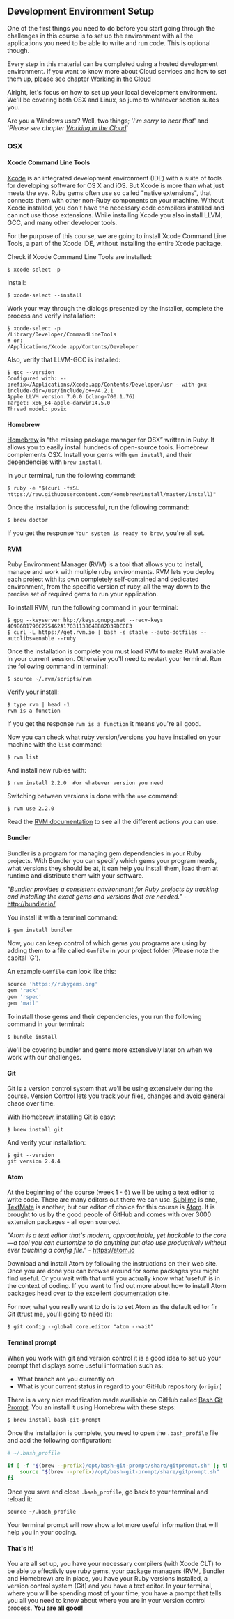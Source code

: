 ## Development Environment Setup

One of the first things you need to do before you start going through the challenges in this course is to set up the environment with all the applications you need to be able to write and run code. This is optional though. 

Every step in this material can be completed using a hosted development environment. If you want to know more about Cloud services and how to set them up, please see chapter [Working in the Cloud](/working_in_the_cloud.md)

Alright, let's focus on how to set up your local development environment. We'll be covering both OSX and Linux, so jump to whatever section suites you. 

Are you a Windows user? Well, two things; '*I'm sorry to hear that*' and '*Please see chapter [Working in the Cloud](/working_in_the_cloud.md)*'

### OSX

#### Xcode Command Line Tools
[Xcode](https://developer.apple.com/xcode/) is an integrated development environment (IDE) with a suite of tools for developing software for OS X and iOS. But Xcode is more than what just meets the eye. Ruby gems often use so called "native extensions", that connects them with other non-Ruby components on your machine. Without Xcode installed, you don't have the necessary code compilers installed and can not use those extensions. While installing Xcode you also install LLVM, GCC, and many other developer tools. 

For the purpose of this course, we are going to install Xcode Command Line Tools, a part of the Xcode IDE, without installing the entire Xcode package. 

Check if Xcode Command Line Tools are installed:
```shell
$ xcode-select -p
```

Install:
```shell
$ xcode-select --install
```
Work your way through the dialogs presented by the installer, complete the process and verify installation:
```shell
$ xcode-select -p
/Library/Developer/CommandLineTools
# or: 
/Applications/Xcode.app/Contents/Developer
```

Also, verify that LLVM-GCC is installed:

```shell
$ gcc --version
Configured with: --prefix=/Applications/Xcode.app/Contents/Developer/usr --with-gxx-include-dir=/usr/include/c++/4.2.1
Apple LLVM version 7.0.0 (clang-700.1.76)
Target: x86_64-apple-darwin14.5.0
Thread model: posix
```
#### Homebrew
[Homebrew](http://brew.sh/) is “the missing package manager for OSX” written in Ruby. It allows you to easily install hundreds of open-source tools. Homebrew complements OSX. Install your gems with `gem install`, and their dependencies with `brew install`.

In your terminal, run the following command:
```shell
$ ruby -e "$(curl -fsSL https://raw.githubusercontent.com/Homebrew/install/master/install)"
```

Once the installation is successful, run the following command:

```shell
$ brew doctor
```
If you get the response `Your system is ready to brew`, you're all set.

#### RVM

Ruby Environment Manager (RVM) is a tool that allows you to install, manage and work with multiple ruby environments. RVM lets you deploy each project with its own completely self-contained and dedicated environment, from the specific version of ruby, all the way down to the precise set of required gems to run your application.

To install RVM, run the following command in your terminal:

```shell
$ gpg --keyserver hkp://keys.gnupg.net --recv-keys 409B6B1796C275462A1703113804BB82D39DC0E3
$ curl -L https://get.rvm.io | bash -s stable --auto-dotfiles --autolibs=enable --ruby
```
Once the installation is complete you must load RVM to make RVM available in your current session. Otherwise you'll need to restart your terminal. Run the following command in terminal:

```shell
$ source ~/.rvm/scripts/rvm
```

Verify your install:

```shell
$ type rvm | head -1
rvm is a function
```

If you get the response `rvm is a function` it means you're all good.

Now you can check what ruby version/versions you have installed on your machine with the `list` command:

```shell
$ rvm list
```

And install new rubies with:
```shell
$ rvm install 2.2.0  #or whatever version you need
```

Switching between versions is done with the `use` command:

```shell
$ rvm use 2.2.0
```
Read the [RVM documentation](https://github.com/rvm/rvm#action) to see all the different actions you can use.

#### Bundler
Bundler is a program for managing gem dependencies in your Ruby projects. With Bundler you can specify which gems your program needs, what versions they should be at, it can help you install them, load them at runtime and distribute them with your software.

*"Bundler provides a consistent environment for Ruby projects by tracking and installing the exact gems and versions that are needed."* - http://bundler.io/

You install it with a terminal command:

```shell
$ gem install bundler
```

Now, you can keep control of which gems you programs are using by adding them to a file called `Gemfile` in your project folder (Please note the capital 'G'). 

An example `Gemfile` can look like this:
```ruby
source 'https://rubygems.org'
gem 'rack'
gem 'rspec'
gem 'mail'
```

To install those gems and their dependencies, you run the following command in your terminal:
```shell
$ bundle install
```

We'll be covering bundler and gems more extensively later on when we work with our challenges. 


#### Git
Git is a version control system that we'll be using extensively during the course. Version Control lets you track your files, changes and avoid general chaos over time. 

With Homebrew, installing Git is easy:

```shell
$ brew install git
```
And verify your installation: 

```shell
$ git --version
git version 2.4.4
```

#### Atom
At the beginning of the course (week 1 - 6) we'll be using a text editor to write code. There are many editors out there we can use. [Sublime](http://www.sublimetext.com/) is one, [TextMate](https://macromates.com/) is another, but our editor of choice for this course is [Atom](https://atom.io). It is brought to us by the good people of GitHub and comes with over 3000 extension packages - all open sourced.

*"Atom is a text editor that's modern, approachable, yet hackable to the core—a tool you can customize to do anything but also use productively without ever touching a config file."* - https://atom.io

Download and install Atom by following the instructions on their web site. Once you are done you can browse around for some packages you might find useful. Or you wait with that until you actually know what 'useful' is in the context of coding. If you want to find out more about how to install Atom packages head over to the excellent [documentation](https://atom.io/docs/v1.2.4/using-atom-atom-packages) site. 

For now, what you really want to do is to set Atom as the default editor fir Git (trust me, you'll going to need it):

```shell
$ git config --global core.editor "atom --wait"
```

#### Terminal prompt
When you work with git and version control it is a good idea to set up your prompt that displays some useful information such as:
- What branch are you currently on
- What is your current status in regard to your GitHub repository (`origin`)

There is a very nice modification made availiable on GitHub called [Bash Git Prompt](https://github.com/magicmonty/bash-git-prompt). You an install it using Homebrew with these steps:

```shell
$ brew install bash-git-prompt
```

Once the installation is complete, you need to open the `.bash_profile` file and add the following configuration:

```bash
# ~/.bash_profile

if [ -f "$(brew --prefix)/opt/bash-git-prompt/share/gitprompt.sh" ]; then
    source "$(brew --prefix)/opt/bash-git-prompt/share/gitprompt.sh"
fi
```

Once you save and close `.bash_profile`, go back to your terminal and reload it:

```shell
source ~/.bash_profile
```

Your terminal prompt will now show a lot more useful information that will help you in your coding. 


#### That's it!
You are all set up, you have your necessary compilers (with Xcode CLT) to be able to effectivly use ruby gems, your package managers (RVM, Bundler and Homebrew) are in place, you have your Ruby versions installed, a version control system (Git) and you have a text editor. In your terminal, where you will be spending most of your time, you have a prompt that tells you all you need to know about where you are in your version control process.  **You are all good!**












